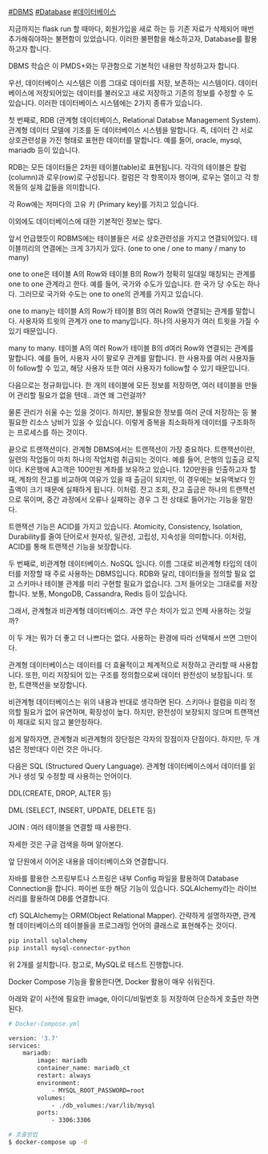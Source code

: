 [#DBMS](https://blog.naver.com/PostListByTagName.nhn?blogId=thj0309&encodedTagName=DBMS) [#Database](https://blog.naver.com/PostListByTagName.nhn?blogId=thj0309&encodedTagName=Database) [#데이터베이스](https://blog.naver.com/PostListByTagName.nhn?blogId=thj0309&encodedTagName=%EB%8D%B0%EC%9D%B4%ED%84%B0%EB%B2%A0%EC%9D%B4%EC%8A%A4)

지금까지는 flask run 할 때마다, 회원가입을 새로 하는 등 기존 자료가 삭제되어 매번 추가해줘야하는 불편함이 있었습니다. 이러한 불편함을 해소하고자, Database를 활용하고자 합니다.

DBMS 학습은 이 PMDS+와는 무관함으로 기본적인 내용만 작성하고자 합니다.

우선, 데이터베이스 시스템은 이름 그대로 데이터를 저장, 보존하는 시스템이다. 데이터베이스에 저장되어있는 데이터를 불러오고 새로 저장하고 기존의 정보를 수정할 수 도 있습니다. 이러한 데이터베이스 시스템에는 2가지 종류가 있습니다.

첫 번째로, RDB (관계형 데이터베이스, Relational Databse Management System). 관계형 데이터 모델에 기초를 둔 데이터베이스 시스템을 말합니다. 즉, 데이터 간 서로 상호관련성을 가진 형태로 표현한 데이터를 말합니다. 예를 들어, oracle, mysql, mariadb 등이 있습니다.

RDB는 모든 데이터들은 2차원 테이블(table)로 표현됩니다. 각각의 테이블은 칼럼(column)과 로우(row)로 구성됩니다. 컬럼은 각 항목이자 행이며, 로우는 열이고 각 항목들의 실제 값들을 의미합니다.

각 Row에는 저마다의 고유 키 (Primary key)를 가지고 있습니다.

이외에도 데이터베이스에 대한 기본적인 정보는 많다.

앞서 언급했듯이 RDBMS에는 테이블들은 서로 상호관련성을 가지고 연결되어있다. 테이블끼리의 연결에는 크게 3가지가 있다. (one to one / one to many / many to many)

one to one은 테이블 A의 Row와 테이블 B의 Row가 정확히 일대일 매칭되는 관계를 one to one 관계라고 한다. 예를 들어, 국가와 수도가 있습니다. 한 국가 당 수도는 하나다. 그러므로 국가와 수도는 one to one의 관계를 가지고 있습니다.

one to many는 테이블 A의 Row가 테이블 B의 여러 Row와 연결되는 관계를 말합니다. 사용자와 트윗의 관계가 one to many입니다. 하나의 사용자가 여러 트윗을 가질 수 있기 때문입니다.

many to many. 테이블 A의 여러 Row가 테이블 B의 d여러 Row와 연결되는 관계를 말합니다. 예를 들어, 사용자 사이 팔로우 관계를 말합니다. 한 사용자를 여러 사용자들이 follow할 수 있고, 해당 사용자 또한 여러 사용자가 follow할 수 있기 때문입니다.

다음으로는 정규화입니다. 한 개의 테이블에 모든 정보를 저장하면, 여러 테이블을 만들어 관리할 필요가 없을 텐데.. 과연 왜 그런걸까?

물론 관리가 쉬울 수는 있을 것이다. 하지만, 불필요한 정보를 여러 군데 저장하는 등 불필요한 리소스 낭비가 있을 수 있습니다. 이렇게 중복을 최소화하게 데이터를 구조화하는 프로세스를 하는 것이다.

끝으로 트랜잭션이다. 관계형 DBMS에서는 트랜잭션이 가장 중요하다. 트랜잭션이란, 일련의 작업들이 마치 하나의 작업처럼 취급되는 것이다. 예를 들어, 은행의 입출금 로직이다. K은행에 A고객은 100만원 계좌를 보유하고 있습니다. 120만원을 인출하고자 할때, 계좌의 잔고를 비교하여 여유가 있을 때 출금이 되지만, 이 경우에는 보유액보다 인출액이 크기 때문에 실패하게 됩니다. 이처럼. 잔고 조회, 잔고 출금은 하나의 트랜잭션으로 묶이며, 중간 과정에서 오류나 실패하는 경우 그 전 상태로 들어가는 기능을 말한다.

트랜잭션 기능은 ACID를 가지고 있습니다. Atomicity, Consistency, Isolation, Durability를 줄여 단어로서 원자성, 일관성, 고립성, 지속성을 의미합니다. 이처럼, ACID를 통해 트랜잭션 기능을 보장합니다.

두 번째로, 비관계형 데이터베이스. NoSQL 입니다. 이름 그대로 비관계형 타입의 데이터를 저장할 때 주로 사용하는 DBMS입니다. RDB와 달리, 데이터들을 정의할 필요 없고 스키마나 테이블 관계를 미리 구현할 필요가 없습니다. 그저 들어오는 그대로를 저장합니다. 보통, MongoDB, Cassandra, Redis 등이 있습니다.

그래서, 관계형과 비관계형 데이터베이스. 과연 무슨 차이가 있고 언제 사용하는 것일까?

이 두 개는 뭐가 더 좋고 더 나쁘다는 없다. 사용하는 환경에 따라 선택해서 쓰면 그만이다.

관계형 데이터베이스는 데이터를 더 효율적이고 체계적으로 저장하고 관리할 때 사용합니다. 또한, 미리 저장되어 있는 구조를 정의함으로써 데이터 완전성이 보장됩니다. 또한, 트랜잭션을 보장합니다.

비관계형 데이터베이스는 위의 내용과 반대로 생각하면 된다. 스키마나 컬럼을 미리 정의할 필요가 없어 유연하며, 확장성이 높다. 하지만, 완전성이 보장되지 않으며 트랜잭션이 제대로 되지 않고 불안정하다.

쉽게 말하자면, 관계형과 비관계형의 장단점은 각자의 장점이자 단점이다. 하지만, 두 개념은 정반대다 이런 것은 아니다.

다음은 SQL (Structured Query Language). 관계형 데이터베이스에서 데이터를 읽거나 생성 및 수정할 때 사용하는 언어이다.

DDL(CREATE, DROP, ALTER 등)

DML (SELECT, INSERT, UPDATE, DELETE 등)

JOIN : 여러 테이블을 연결할 때 사용한다.

자세한 것은 구글 검색을 하며 알아본다.

앞 단원에서 이어온 내용을 데이터베이스와 연결합니다.

자바를 활용한 스프링부트나 스프링은 내부 Config 파일을 활용하여 Database Connection을 합니다. 파이썬 또한 해당 기능이 있습니다. SQLAlchemy라는 라이브러리를 활용하여 DB를 연결합니다.

cf) SQLAlchemy는 ORM(Object Relational Mapper). 간략하게 설명하자면, 관계형 데이터베이스의 테이블들을 프로그래밍 언어의 클래스로 표현해주는 것이다.
```bash
pip install sqlalchemy
pip install mysql-connector-python
```

위 2개를 설치합니다. 참고로, MySQL로 테스트 진행합니다.

Docker Compose 기능을 활용한다면, Docker 활용이 매우 쉬워진다.

아래와 같이 사전에 필요한 image, 아이디/비밀번호 등 저장하여 단순하게 호출만 하면 된다.

```bash
# Docker-Compose.yml

version: '3.7'
services:
    mariadb:
        image: mariadb
        container_name: mariadb_ct
        restart: always
        environment: 
            - MYSQL_ROOT_PASSWORD=root
        volumes:
            - ./db_volumes:/var/lib/mysql
        ports:
            - 3306:3306
```

```bash
# 호출방법
$ docker-compose up -d
```
